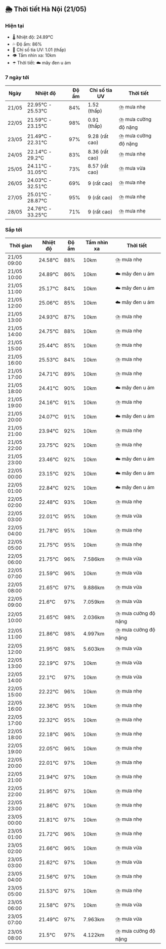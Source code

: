 ## 🌦️ Thời tiết Hà Nội (21/05)

### Hiện tại

- 🌡️ Nhiệt độ: 24.89℃
- 💦 Độ ẩm: 86%
- 🌟 Chỉ số tia UV: 1.01 (thấp)
- 👁️ Tầm nhìn xa: 10km
- ☂️ Thời tiết: ☁️ mây đen u ám

### 7 ngày tới

| Ngày | Nhiệt độ | Độ ẩm | Chỉ số tia UV | Thời tiết |
| --- | --- | --- | --- | --- |
| 21/05 | 22.95℃ - 25.53℃ | 84% | 1.52 (thấp) | ⛈️ mưa nhẹ |
| 22/05 | 21.59℃ - 23.15℃ | 98% | 0.91 (thấp) | ⛈️ mưa cường độ nặng |
| 23/05 | 21.49℃ - 22.31℃ | 97% | 9.28 (rất cao) | ⛈️ mưa cường độ nặng |
| 24/05 | 22.14℃ - 29.2℃ | 83% | 8.36 (rất cao) | ⛈️ mưa nhẹ |
| 25/05 | 24.11℃ - 31.05℃ | 73% | 8.57 (rất cao) | ⛈️ mưa vừa |
| 26/05 | 24.03℃ - 32.51℃ | 69% | 9 (rất cao) | ⛈️ mưa nhẹ |
| 27/05 | 25.01℃ - 28.87℃ | 95% | 9 (rất cao) | ⛈️ mưa nhẹ |
| 28/05 | 24.76℃ - 33.25℃ | 71% | 9 (rất cao) | ⛈️ mưa nhẹ |

### Sắp tới

| Thời gian | Nhiệt độ | Độ ẩm | Tầm nhìn xa | Thời tiết |
| --- | --- | --- | --- | --- |
| 21/05 09:00 | 24.58℃ | 88% | 10km | ⛈️ mưa nhẹ |
| 21/05 10:00 | 24.89℃ | 86% | 10km | ☁️ mây đen u ám |
| 21/05 11:00 | 25.17℃ | 84% | 10km | ☁️ mây đen u ám |
| 21/05 12:00 | 25.06℃ | 85% | 10km | ☁️ mây đen u ám |
| 21/05 13:00 | 24.93℃ | 87% | 10km | ⛈️ mưa nhẹ |
| 21/05 14:00 | 24.75℃ | 88% | 10km | ⛈️ mưa nhẹ |
| 21/05 15:00 | 25.44℃ | 85% | 10km | ⛈️ mưa nhẹ |
| 21/05 16:00 | 25.53℃ | 84% | 10km | ⛈️ mưa nhẹ |
| 21/05 17:00 | 24.71℃ | 89% | 10km | ⛈️ mưa nhẹ |
| 21/05 18:00 | 24.41℃ | 90% | 10km | ☁️ mây đen u ám |
| 21/05 19:00 | 24.16℃ | 91% | 10km | ⛈️ mưa nhẹ |
| 21/05 20:00 | 24.07℃ | 91% | 10km | ☁️ mây đen u ám |
| 21/05 21:00 | 23.94℃ | 92% | 10km | ⛈️ mưa nhẹ |
| 21/05 22:00 | 23.75℃ | 92% | 10km | ⛈️ mưa nhẹ |
| 21/05 23:00 | 23.46℃ | 92% | 10km | ☁️ mây đen u ám |
| 22/05 00:00 | 23.15℃ | 92% | 10km | ☁️ mây đen u ám |
| 22/05 01:00 | 22.84℃ | 92% | 10km | ☁️ mây đen u ám |
| 22/05 02:00 | 22.48℃ | 93% | 10km | ⛈️ mưa nhẹ |
| 22/05 03:00 | 22.01℃ | 95% | 10km | ⛈️ mưa vừa |
| 22/05 04:00 | 21.78℃ | 95% | 10km | ⛈️ mưa nhẹ |
| 22/05 05:00 | 21.75℃ | 95% | 10km | ⛈️ mưa nhẹ |
| 22/05 06:00 | 21.75℃ | 96% | 7.586km | ⛈️ mưa vừa |
| 22/05 07:00 | 21.59℃ | 96% | 10km | ⛈️ mưa vừa |
| 22/05 08:00 | 21.65℃ | 97% | 9.886km | ⛈️ mưa vừa |
| 22/05 09:00 | 21.6℃ | 97% | 7.059km | ⛈️ mưa vừa |
| 22/05 10:00 | 21.65℃ | 98% | 2.036km | ⛈️ mưa cường độ nặng |
| 22/05 11:00 | 21.86℃ | 98% | 4.997km | ⛈️ mưa cường độ nặng |
| 22/05 12:00 | 21.95℃ | 98% | 5.603km | ⛈️ mưa vừa |
| 22/05 13:00 | 22.19℃ | 97% | 10km | ⛈️ mưa vừa |
| 22/05 14:00 | 22.1℃ | 97% | 10km | ⛈️ mưa vừa |
| 22/05 15:00 | 22.22℃ | 96% | 10km | ⛈️ mưa nhẹ |
| 22/05 16:00 | 22.36℃ | 95% | 10km | ⛈️ mưa nhẹ |
| 22/05 17:00 | 22.32℃ | 95% | 10km | ⛈️ mưa nhẹ |
| 22/05 18:00 | 22.18℃ | 96% | 10km | ⛈️ mưa nhẹ |
| 22/05 19:00 | 22.05℃ | 96% | 10km | ⛈️ mưa nhẹ |
| 22/05 20:00 | 22.01℃ | 97% | 10km | ⛈️ mưa nhẹ |
| 22/05 21:00 | 21.94℃ | 97% | 10km | ⛈️ mưa nhẹ |
| 22/05 22:00 | 21.95℃ | 97% | 10km | ⛈️ mưa nhẹ |
| 22/05 23:00 | 21.86℃ | 97% | 10km | ⛈️ mưa nhẹ |
| 23/05 00:00 | 21.81℃ | 97% | 10km | ⛈️ mưa nhẹ |
| 23/05 01:00 | 21.72℃ | 96% | 10km | ⛈️ mưa nhẹ |
| 23/05 02:00 | 21.66℃ | 96% | 10km | ⛈️ mưa vừa |
| 23/05 03:00 | 21.62℃ | 97% | 10km | ⛈️ mưa vừa |
| 23/05 04:00 | 21.56℃ | 97% | 10km | ⛈️ mưa nhẹ |
| 23/05 05:00 | 21.53℃ | 97% | 10km | ⛈️ mưa nhẹ |
| 23/05 06:00 | 21.58℃ | 97% | 10km | ⛈️ mưa vừa |
| 23/05 07:00 | 21.49℃ | 97% | 7.963km | ⛈️ mưa vừa |
| 23/05 08:00 | 21.5℃ | 97% | 4.122km | ⛈️ mưa cường độ nặng |
